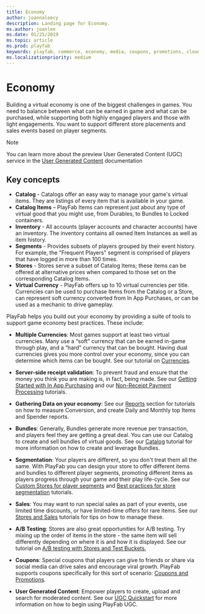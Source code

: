 ```yaml
---
title: Economy
author: joannaleecy
description: Landing page for Economy.
ms.author: joanlee
ms.date: 01/25/2019
ms.topic: article
ms.prod: playfab
keywords: playfab, commerce, economy, media, coupons, promotions, cloudscript
ms.localizationpriority: medium
---
```


# Economy

Building a virtual economy is one of the biggest challenges in games. You need to balance between what can be earned in game and what can be purchased, while supporting both highly engaged players and those with light engagements. You want to support different store placements and sales events based on player segments.

> [!NOTE]
> You can learn more about the preview User Generated Content (UGC) service in the [User Generated Content](../ugc/index.md) documentation

## Key concepts 

* **Catalog** - Catalogs offer an easy way to manage your game's virtual items. They are listings of every item that is available in your game.
* **Catalog Items** – PlayFab Items can represent just about any type of virtual good that you might use, from Durables, to Bundles to Locked containers.
* **Inventory** - All accounts (player accounts and character accounts) have an inventory. The inventory contains all owned Item Instances as well as item history.
* **Segments** - Provides subsets of players grouped by their event history. For example, the "Frequent Players" segment is comprised of players that have logged in more than 100 times. 
* **Stores** - Stores serve a subset of Catalog Items; these items can be offered at alternative prices when compared to those set on the corresponding Catalog Items.  
* **Virtual Currency** - PlayFab offers up to 10 virtual currencies per title. Currencies can be used to purchase Items from the Catalog or a Store, can represent soft currency converted from In App Purchases, or can be used as a mechanic to drive gameplay.

PlayFab helps you build out your economy by providing a suite of tools to support game economy best practices. These include:

* **Multiple Currencies**: Most games support at least two virtual currencies. Many use a “soft” currency that can be earned in-game through play, and a “hard” currency that can be bought. Having dual currencies gives you more control over your economy, since you can determine which items can be bought. See our tutorial on [Currencies](currencies.md).

* **Server-side receipt validation**: To prevent fraud and ensure that the money you think you are making is, in fact, being made. See our [Getting Started with In App Purchasing](getting-started-with-unity-iap-android.md) and our [Non-Receipt Payment Processing](non-receipt-payment-processing.md) tutorials.

* **Gathering Data on your economy**: See our [Reports](../../analytics/reports/index.md) section for tutorials on how to measure Conversion, and create Daily and Monthly top Items and Spender reports.

* **Bundles**: Generally, Bundles generate more revenue per transaction, and players feel they are getting a great deal. You can use our Catalog to create and sell bundles of virtual goods. See our [Catalog](../items/catalogs.md) tutorial for more information on how to create and leverage Bundles.

* **Segmentation**: Your players are different, so you don't treat them all the same. With PlayFab you can design your store to offer different items and bundles to different player segments, promoting different items as players progress through your game and their play life-cycle. See our [Custom Stores for player segments](../stores/custom-stores-for-player-segments.md) and [Best practices for store segmentation](../stores/best-practices-for-store-segmentation.md) tutorials.

* **Sales**: You may want to run special sales as part of your events, use limited time discounts, or have limited-time offers for rare items. See our [Stores and Sales](../stores/stores-and-sales.md) tutorials for tips on how to manage these.  

* **A/B Testing**: Stores are also great opportunities for A/B testing. Try mixing up the order of items in the store - the same item will sell differently depending on where it is and how it is displayed. See our tutorial on [A/B testing with Stores and Test Buckets.](../../analytics/ab-testing/ab-testing-with-stores-and-test-buckets.md)

* **Coupons**: Special coupons that players can give to friends or share via social media can drive sales and encourage viral growth. PlayFab supports coupons specifically for this sort of scenario:  [Coupons and Promotions](coupons-and-promotions.md).

* **User Generated Content**: Empower players to create, upload and search for moderated content. See our [UGC Quickstart](../ugc/quickstart.md) for more information on how to begin using PlayFab UGC.
